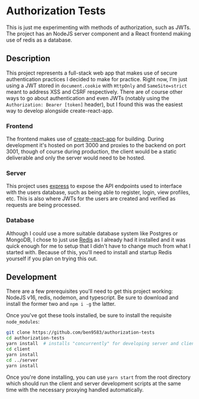 # Authorization Tests

This is just me experimenting with methods of authorization, such as JWTs. The project has an NodeJS server component and a React frontend making use of redis as a database.

## Description

This project represents a full-stack web app that makes use of secure authentication practices I decided to make for practice. Right now, I'm just using a JWT stored in `document.cookie` with `HttpOnly` and `SameSite=strict` meant to address XSS and CSRF respectively. There are of course other ways to go about authentication and even JWTs (notably using the `Authorization: Bearer [token]` header), but I found this was the easiest way to develop alongside create-react-app.

### Frontend

The frontend makes use of [create-react-app](https://github.com/facebook/create-react-app) for building. During development it's hosted on port 3000 and proxies to the backend on port 3001, though of course during production, the client would be a static deliverable and only the server would need to be hosted.

### Server

This project uses [express](https://github.com/expressjs/express) to expose the API endpoints used to interface with the users database, such as being able to register, login, view profiles, etc. This is also where JWTs for the users are created and verified as requests are being processed.

### Database

Although I could use a more suitable database system like Postgres or MongoDB, I chose to just use [Redis](https://github.com/redis/redis) as I already had it installed and it was quick enough for me to setup that I didn't have to change much from what I started with. Because of this, you'll need to install and startup Redis yourself if you plan on trying this out.

## Development

There are a few prerequisites you'll need to get this project working: NodeJS v16, redis, nodemon, and typescript. Be sure to download and install the former two and `npm i -g` the latter.

Once you've got these tools installed, be sure to install the requisite `node_modules`:

```sh
git clone https://github.com/ben9583/authorization-tests
cd authorization-tests
yarn install  # installs "concurrently" for developing server and client at the same time as well as prettier
cd client
yarn install
cd ../server
yarn install
```

Once you're done installing, you can use `yarn start` from the root directory which should run the client and server development scripts at the same time with the necessary proxying handled automatically.
